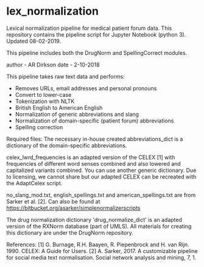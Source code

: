 # lex_normalization
Lexical normalization pipeline for medical patient forum data. This repository contains the pipeline script for Jupyter Notebook (python 3). Updated 08-02-2019. 

This pipeline includes both the DrugNorm and SpellingCorrect modules. 

author - AR Dirkson 
date - 2-10-2018

This pipeline takes raw text data and performs: 
- Removes URLs, email addresses and personal pronouns
- Convert to lower-case
- Tokenization with NLTK 
- British English to American English 
- Normalization of generic abbreviations and slang 
- Normalization of domain-specific (patient forum) abbreviations 
- Spelling correction 

Required files: 
The necessary in-house created abbreviations_dict is a dictionary of the domain-specific abbreviations. 

celex_lwrd_frequencies is an adapted version of the CELEX [1] with frequencies of different word senses combined and also lowered and capitalized variants combined. You can use another generic dictionary. Due to licensing, we cannot share but our adapted CELEX can be recreated with the AdaptCelex script.

no_slang_mod.txt, english_spellings.txt and american_spellings.txt are from Sarker et al. [2]. Can also be found at https://bitbucket.org/asarker/simplenormalizerscripts

The drug normalization dictionary 'drug_normalize_dict' is an adapted version of the RXNorm database (part of UMLS). All materials for creating this dictionary are under the DrugNorm repository. 

References: 
[1] G. Burnage, R.H. Baayen, R. Piepenbrock and H. van Rijn. 1990. CELEX: A Guide for Users.
[2] A. Sarker, 2017. A customizable pipeline for social media text normalisation. Social network analysis and mining, 7, 1.


